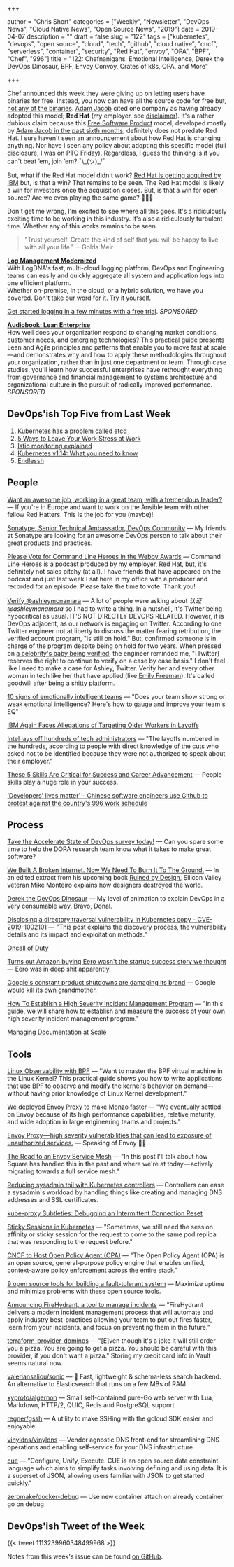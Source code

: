 +++

author = "Chris Short"
categories = ["Weekly", "Newsletter", "DevOps News", "Cloud Native News", "Open Source News", "2019"]
date = 2019-04-07
description = ""
draft = false
slug = "122"
tags = ["kubernetes", "devops", "open source", "cloud", "tech", "github", "cloud native", "cncf", "serverless", "container", "security", "Red Hat", "envoy", "OPA", "BPF", "Chef", "996"]
title = "122: Chefnanigans, Emotional Intelligence, Derek the DevOps Dinosaur, BPF, Envoy Convoy, Crates of k8s, OPA, and More"

+++

Chef announced this week they were giving up on letting users have binaries for free. Instead, you now can have all the source code for free but, [not any of the binaries](https://blog.chef.io/2019/04/02/chef-software-announces-the-enterprise-automation-stack/). [Adam Jacob](https://medium.com/@adamhjk/goodbye-open-core-good-riddance-to-bad-rubbish-ae3355316494) cited one company as having already adopted this model; **Red Hat** (my employer, see [disclaimer](https://devopsish.com/terms/)). It's a rather dubious claim because this [Free Software Product](https://sfosc.org/business-models/free-software-product/) model, developed mostly by [Adam Jacob in the past sixth months](https://github.com/sfosc/sfosc/graphs/contributors), definitely does not predate Red Hat. I sure haven't seen an announcement about how Red Hat is changing anything. Nor have I seen any policy about adopting this specific model (full disclosure, I was on PTO Friday). Regardless, I guess the thinking is if you can't beat ‘em, join ‘em? ¯\\\_(ツ)\_/¯

But, what if the Red Hat model didn't work? [Red Hat is getting acquired by IBM](https://investors.redhat.com/news-and-events/press-releases/2018/10-28-2018-184027500) but, is that a win? That remains to be seen. The Red Hat model is likely a win for investors once the acquisition closes. But, is that a win for open source? Are we even playing the same game? 🤔🤔🤔

Don't get me wrong, I'm excited to see where all this goes. It's a ridiculously exciting time to be working in this industry. It's also a ridiculously turbulent time. Whether any of this works remains to be seen.

> "Trust yourself. Create the kind of self that you will be happy to live with all your life." —Golda Meir

[**Log Management Modernized**](https://logdna.com/sign-up/?utm_medium=Syndication&utm_campaign=DevOpsish&utm_source=DevOpsish)  
With LogDNA's fast, multi-cloud logging platform, DevOps and Engineering teams can easily and quickly aggregate all system and application logs into one efficient platform.  
Whether on-premise, in the cloud, or a hybrid solution, we have you covered. Don't take our word for it. Try it yourself.

[Get started logging in a few minutes with a free trial](https://logdna.com/sign-up/?utm_medium=Syndication&utm_campaign=DevOpsish&utm_source=DevOpsish). *SPONSORED*

[**Audiobook: Lean Enterprise**](https://devopsi.sh/g8MpN7)  
How well does your organization respond to changing market conditions, customer needs, and emerging technologies? This practical guide presents Lean and Agile principles and patterns that enable you to move fast at scale—and demonstrates why and how to apply these methodologies throughout your organization, rather than in just one department or team. Through case studies, you'll learn how successful enterprises have rethought everything from governance and financial management to systems architecture and organizational culture in the pursuit of radically improved performance. *SPONSORED*


## DevOps'ish Top Five from Last Week

1. [Kubernetes has a problem called etcd](https://www.reddit.com/r/kubernetes/comments/b6g90j/kubernetes_has_a_problem_called_etcd/)
1. [5 Ways to Leave Your Work Stress at Work](https://hbr.org/2019/03/5-ways-to-leave-your-work-stress-at-work)
1. [Istio monitoring explained](https://blog.giantswarm.io/Istio-monitoring-explained/)
1. [Kubernetes v1.14: What you need to know](https://developers.redhat.com/blog/2019/03/25/kubernetes-v1-14-what-you-need-to-know/)
1. [Endlessh](https://nullprogram.com/blog/2019/03/22/)

## People

[Want an awesome job, working in a great team, with a tremendous leader?](https://social.icims.com/viewjob/pt1553611085158445da) — If you're in Europe and want to work on the Ansible team with other fellow Red Hatters. This is the job for you (maybe)!

[Sonatype, Senior Technical Ambassador, DevOps Community](https://jobs.lever.co/sonatype/eb80a45e-dd73-4cc2-beae-58f2d4b937b2) — My friends at Sonatype are looking for an awesome DevOps person to talk about their great products and practices.

[Please Vote for Command Line Heroes in the Webby Awards](https://vote.webbyawards.com/PublicVoting/#/2019/podcasts/features/best-branded-podcast-or-segment) — Command Line Heroes is a podcast produced by my employer, Red Hat, but, it's definitely not sales pitchy (at all). I have friends that have appeared on the podcast and just last week I sat here in my office with a producer and recorded for an episode. Please take the time to vote. Thank you!

[Verify @ashleymcnamara](https://chrisshort.net/verify-ashleymcnamara/) — A lot of people were asking about *认证 @ashleymcnamara* so I had to write a thing. In a nutshell, it's Twitter being hypocritical as usual. IT'S NOT DIRECTLY DEVOPS RELATED. However, it is DevOps adjacent, as our network is engaging on Twitter. According to one Twitter engineer not at liberty to discuss the matter fearing retribution, the verified account program, "is still on hold." But, confirmed someone is in charge of the program despite being on hold for two years. When pressed on [a celebrity's baby being verified](https://slate.com/technology/2018/05/you-cant-get-verified-on-twitter-anymore-but-serena-williams-baby-can.html), the engineer reminded me, "[Twitter] reserves the right to continue to verify on a case by case basis." I don't feel like I need to make a case for Ashley, Twitter. Verify her and every other woman in tech like her that have applied (like [Emily Freeman](https://twitter.com/editingemily/)). It's called goodwill after being a shitty platform.

[10 signs of emotionally intelligent teams](https://enterprisersproject.com/article/2019/4/emotional-intelligence-teams-signs) — "Does your team show strong or weak emotional intelligence? Here's how to gauge and improve your team's EQ"

[IBM Again Faces Allegations of Targeting Older Workers in Layoffs](https://spectrum.ieee.org/view-from-the-valley/at-work/tech-careers/ibm-again-faces-allegations-of-targeting-older-workers)

[Intel lays off hundreds of tech administrators](https://www.oregonlive.com/silicon-forest/2019/03/intel-lays-off-hundreds-of-tech-administrators.html) — "The layoffs numbered in the hundreds, according to people with direct knowledge of the cuts who asked not to be identified because they were not authorized to speak about their employer."

[These 5 Skills Are Critical for Success and Career Advancement](https://www.entrepreneur.com/article/330080) — People skills play a huge role in your success.

[‘Developers' lives matter' – Chinese software engineers use Github to protest against the country's 996 work schedule](https://www.scmp.com/tech/start-ups/article/3003691/developers-lives-matter-chinese-software-engineers-use-github)

## Process

[Take the Accelerate State of DevOps survey today!](https://google.qualtrics.com/jfe/form/SV_0v2VZMeA2Eha365?sp=5) — Can you spare some time to help the DORA research team know what it takes to make great software?

[We Built A Broken Internet. Now We Need To Burn It To The Ground.](https://www.buzzfeednews.com/article/mikemonteiro/we-built-a-broken-internet-now-we-need-to-burn-it) — In an edited extract from his upcoming book [Ruined by Design](https://devopsi.sh/46ec0), Silicon Valley veteran Mike Monteiro explains how designers destroyed the world.

[Derek the DevOps Dinosaur](https://medium.com/@springdo/derek-the-devops-dinosaur-f9ece02030ad) — My level of animation to explain DevOps in a very consumable way. Bravo, Donal.

[Disclosing a directory traversal vulnerability in Kubernetes copy - CVE-2019-1002101](https://www.twistlock.com/labs-blog/disclosing-directory-traversal-vulnerability-kubernetes-copy-cve-2019-1002101/) — "This post explains the discovery process, the vulnerability details and its impact and exploitation methods."

[Oncall of Duty](https://www.dorothyjung.com/oncall-game/)

[Turns out Amazon buying Eero wasn't the startup success story we thought](https://www.theverge.com/2019/4/5/18297619/amazon-eero-price-fire-sale-mesh-wi-fi-buyout) — Eero was in deep shit apparently.

[Google's constant product shutdowns are damaging its brand](https://arstechnica.com/gadgets/2019/04/googles-constant-product-shutdowns-are-damaging-its-brand/) — Google would kill its own grandmother.

[How To Establish a High Severity Incident Management Program](https://www.gremlin.com/community/tutorials/how-to-establish-a-high-severity-incident-management-program/) — "In this guide, we will share how to establish and measure the success of your own high severity incident management program."

[Managing Documentation at Scale](https://engineering.linkedin.com/blog/2019/04/managing-documentation-at-scale)

## Tools

[Linux Observability with BPF](https://learning.oreilly.com/library/view/linux-observability-with/9781492050193/) — "Want to master the BPF virtual machine in the Linux Kernel? This practical guide shows you how to write applications that use BPF to observe and modify the kernel's behavior on demand—without having prior knowledge of Linux Kernel development."

[We deployed Envoy Proxy to make Monzo faster](https://monzo.com/blog/2019/04/03/deploying-envoy-proxy/) — "We eventually settled on Envoy because of its high performance capabilities, relative maturity, and wide adoption in large engineering teams and projects."

[Envoy Proxy — high severity vulnerabilities that can lead to exposure of unauthorized services.](https://medium.com/solo-io/envoy-proxy-high-severity-vulnerabilities-that-can-lead-to-exposure-of-unauthorized-services-e5af25b022de) — Speaking of Envoy 👀🚨

[The Road to an Envoy Service Mesh](https://medium.com/square-corner-blog/the-road-to-an-envoy-service-mesh-d1a51cbd31dd) — "In this post I'll talk about how Square has handled this in the past and where we're at today — actively migrating towards a full service mesh."

[Reducing sysadmin toil with Kubernetes controllers](https://opensource.com/article/19/3/reducing-sysadmin-toil-kubernetes-controllers) — Controllers can ease a sysadmin's workload by handling things like creating and managing DNS addresses and SSL certificates.

[kube-proxy Subtleties: Debugging an Intermittent Connection Reset](https://kubernetes.io/blog/2019/03/29/kube-proxy-subtleties-debugging-an-intermittent-connection-reset/)

[Sticky Sessions in Kubernetes](https://medium.com/@zhimin.wen/sticky-sessions-in-kubernetes-56eb0e8f257d) — "Sometimes, we still need the session affinity or sticky session for the request to come to the same pod replica that was responding to the request before."

[CNCF to Host Open Policy Agent (OPA)](https://www.cncf.io/blog/2018/03/29/cncf-to-host-open-policy-agent-opa/) — "The Open Policy Agent (OPA) is an open source, general-purpose policy engine that enables unified, context-aware policy enforcement across the entire stack."

[9 open source tools for building a fault-tolerant system](https://opensource.com/article/19/3/tools-fault-tolerant-system) — Maximize uptime and minimize problems with these open source tools.

[Announcing FireHydrant, a tool to manage incidents](https://www.firehydrant.io/blog/announcing-firehydrant-a-tool-to-manage-incidents/) — "FireHydrant delivers a modern incident management process that will automate and apply industry best-practices allowing your team to put out fires faster, learn from your incidents, and focus on preventing them in the future."

[terraform-provider-dominos](https://ndmckinley.github.io/terraform-provider-dominos/) — "[E]ven though it's a joke it will still order you a pizza. You are going to get a pizza. You should be careful with this provider, if you don't want a pizza." Storing my credit card info in Vault seems natural now.

[valeriansaliou/sonic](https://github.com/valeriansaliou/sonic) — 🦔 Fast, lightweight & schema-less search backend. An alternative to Elasticsearch that runs on a few MBs of RAM.

[xyproto/algernon](https://github.com/xyproto/algernon) — Small self-contained pure-Go web server with Lua, Markdown, HTTP/2, QUIC, Redis and PostgreSQL support

[regner/gssh](https://github.com/regner/gssh) — A utility to make SSHing with the gcloud SDK easier and enjoyable

[vinyldns/vinyldns](https://github.com/vinyldns/vinyldns) — Vendor agnostic DNS front-end for streamlining DNS operations and enabling self-service for your DNS infrastructure

[cue](https://cue.googlesource.com/cue) — "Configure, Unify, Execute. CUE is an open source data constraint language which aims to simplify tasks involving defining and using data. It is a superset of JSON, allowing users familiar with JSON to get started quickly."

[zeromake/docker-debug](https://github.com/zeromake/docker-debug) — Use new container attach on already container go on debug

## DevOps'ish Tweet of the Week

{{< tweet 1113239960348499968 >}}

Notes from this week's issue can be found [on GitHub](https://github.com/chris-short/devopsish.com).
